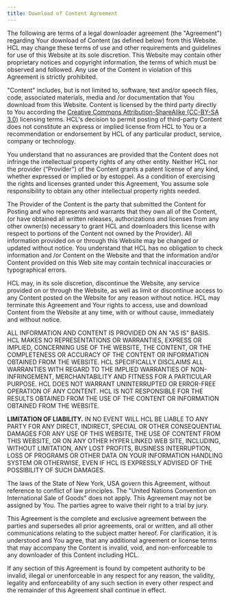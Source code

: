 ```yaml
---
title: Download of Content Agreement
---
```


<p>The following are terms of a legal downloader agreement (the "Agreement")
regarding Your download of Content (as defined below) from this Website.
HCL may change these terms of use and other requirements and guidelines
for use of this Website at its sole discretion. This Website
may contain other proprietary notices and copyright information,
the terms of which must be observed and followed. Any use of the Content
in violation of this Agreement is strictly prohibited.</p>

<p>"Content" includes, but is not limited to, software,
text and/or speech files, code, associated materials,
media and /or documentation that You download from this Website.
Content is licensed by the third party directly to You according
the <a href="http://en.wikipedia.org/wiki/Wikipedia:Text_of_Creative_Commons_Attribution-ShareAlike_3.0_Unported_License">
Creative Commons Attribution-ShareAlike (CC-BY-SA 3.0)</a> licensing terms.
HCL's decision to permit posting of third-party Content
does not constitute an express or implied license from HCL to You
or a recommendation or endorsement by HCL of any particular product,
service, company or technology.</p>

<p>You understand that no assurances are provided that the Content
does not infringe the intellectual property rights of any other entity.
Neither HCL nor the provider (“Provider”) of the Content
grants a patent license of any kind, whether expressed or implied
or by estoppel. As a condition of exercising the rights and licenses
granted under this Agreement, You assume sole responsibility
to obtain any other intellectual property rights needed.</p>

<p>The Provider of the Content is the party that submitted the Content
for Posting and who represents and warrants that they own
all of the Content, (or have obtained all written releases,
authorizations and licenses from any other owner(s) necessary
to grant HCL and downloaders this license with respect to portions
of the Content not owned by the Provider). All information provided
on or through this Website may be changed or updated without notice.
You understand that HCL has no obligation to check information
and /or Content on the Website and that the information and/or Content
provided on this Web site may contain technical inaccuracies
or typographical errors.</p>

<p>HCL may, in its sole discretion, discontinue the Website,
any service provided on or through the Website, as well as limit
or discontinue access to any Content posted on the Website for any reason
without notice. HCL may terminate this Agreement and Your rights to access,
use and download Content from the Website at any time,
with or without cause, immediately and without notice.</p>

<p>ALL INFORMATION AND CONTENT IS PROVIDED ON AN "AS IS" BASIS.
HCL MAKES NO REPRESENTATIONS OR WARRANTIES, EXPRESS OR IMPLIED,
CONCERNING USE OF THE WEBSITE, THE CONTENT, OR THE COMPLETENESS OR ACCURACY
OF THE CONTENT OR INFORMATION OBTAINED FROM THE WEBSITE. HCL SPECIFICALLY
DISCLAIMS ALL WARRANTIES WITH REGARD TO THE IMPLIED WARRANTIES
OF NON-INFRINGEMENT, MERCHANTABILITY AND FITNESS FOR A PARTICULAR PURPOSE.
HCL DOES NOT WARRANT UNINTERRUPTED OR ERROR-FREE OPERATION OF ANY CONTENT.
HCL IS NOT RESPONSIBLE FOR THE RESULTS OBTAINED FROM THE USE OF THE CONTENT
OR INFORMATION OBTAINED FROM THE WEBSITE.</p>

<p><strong>LIMITATION OF LIABILITY.</strong> IN NO EVENT WILL HCL BE LIABLE
TO ANY PARTY FOR ANY DIRECT, INDIRECT, SPECIAL OR OTHER CONSEQUENTIAL DAMAGES
FOR ANY USE OF THIS WEBSITE, THE USE OF CONTENT FROM THIS WEBSITE,
OR ON ANY OTHER HYPER LINKED WEB SITE, INCLUDING, WITHOUT LIMITATION,
ANY LOST PROFITS, BUSINESS INTERRUPTION, LOSS OF PROGRAMS OR OTHER DATA
ON YOUR INFORMATION HANDLING SYSTEM OR OTHERWISE,
EVEN IF HCL IS EXPRESSLY ADVISED OF THE POSSIBILITY OF SUCH DAMAGES.</p>

<p>The laws of the State of New York, USA govern this Agreement,
without reference to conflict of law principles.
The "United Nations Convention on International Sale of Goods" does not apply.
This Agreement may not be assigned by You. The parties agree to waive
their right to a trial by jury.</p>

<p>This Agreement is the complete and exclusive agreement between the parties
and supersedes all prior agreements, oral or written,
and all other communications relating to the subject matter hereof.
For clarification, it is understood and You agree, that any additional
agreement or license terms that may accompany the Content is invalid,
void, and non-enforceable to any downloader of this Content including HCL.</p>

<p>If any section of this Agreement is found by competent authority
to be invalid, illegal or unenforceable in any respect for any reason,
the validity, legality and enforceability of any such section
in every other respect and the remainder of this Agreement
shall continue in effect.</p>
